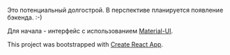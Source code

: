 Это потенциальный долгострой. В перспективе планируется появление бэкенда. :-)

Для начала - интерфейс с использованием [Material-UI](https://material-ui.com/).

This project was bootstrapped with [Create React App](https://github.com/facebook/create-react-app).
